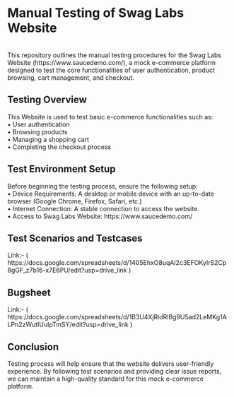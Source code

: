 <h1><b>Manual Testing of Swag Labs Website</b></h1> <br>
This repository outlines the manual testing procedures for the Swag Labs Website (https://www.saucedemo.com/), a mock e-commerce platform designed to test the core functionalities of user authentication, product browsing, cart management, and checkout.<br>
<h2><b>Testing Overview</b></h2>
This Website is used to test basic e-commerce functionalities such as:<br>
•	User authentication<br>
•	Browsing products<br>
•	Managing a shopping cart<br>
•	Completing the checkout process<br>
<h2><b>Test Environment Setup</b></h2>
Before beginning the testing process, ensure the following setup:<br>
•	Device Requirements: A desktop or mobile device with an up-to-date browser (Google Chrome, Firefox, Safari, etc.)<br>
•	Internet Connection: A stable connection to access the website.<br>
•	Access to Swag Labs Website: https://www.saucedemo.com/<br>
<h2><b>Test Scenarios and Testcases</b></h2>
Link:- ( https://docs.google.com/spreadsheets/d/1405EhxO8uqAl2c3EFOKyIrS2Cp8gGF_z7b16-x7E6PU/edit?usp=drive_link )<br>
<h2><b>Bugsheet</b></h2>
Link:- ( https://docs.google.com/spreadsheets/d/1B3U4XjRidRlBg9U5ad2LeMKg1ALPn2zWutIUuIpTmSY/edit?usp=drive_link )<br>
<h2><b>Conclusion</b></h2>
Testing process will help ensure that the website delivers user-friendly experience. By following test scenarios and providing clear issue reports, we can maintain a high-quality standard for this mock e-commerce platform.<br>






